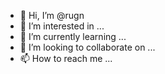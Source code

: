 - 👋 Hi, I’m @rugn
- 👀 I’m interested in ...
- 🌱 I’m currently learning ...
- 💞️ I’m looking to collaborate on ...
- 📫 How to reach me ...

<!---
rugn/rugn is a ✨ special ✨ repository because its `README.md` (this file) appears on your GitHub profile.
You can click the Preview link to take a look at your changes.
--->

